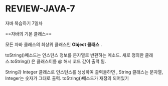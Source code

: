 # REVIEW-JAVA-7
자바 복습하기 7일차 

==자바의 기본 클래스==

모든 자바 클래스의 최상위 클래스인 **Object 클래스** . 

toString()메소드는 인스턴스 정보를 문자열로 반환하는 메소드. 새로 정의한 클래스.toString() 은 클래스이름 @ 해시 코드 값이 출력 됨.

String과 Integer 클래스로 인스턴스를 생성하여 출력을하면 , String 클래스는 문자열, Integer는 숫자가 그대로 출력. toString()메소드가 재정의 되어있기
